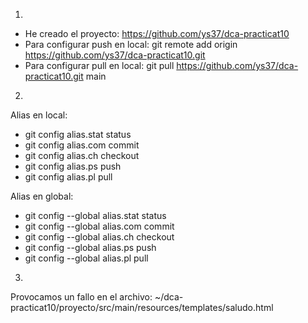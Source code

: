 1. 
- He creado el proyecto: https://github.com/ys37/dca-practicat10
- Para configurar push en local: git remote add origin https://github.com/ys37/dca-practicat10.git
- Para configurar pull en local: git pull https://github.com/ys37/dca-practicat10.git main

2. 
Alias en local:
* git config alias.stat status
* git config alias.com commit
* git config alias.ch checkout
* git config alias.ps push
* git config alias.pl pull

Alias en global:
* git config --global alias.stat status
* git config --global alias.com commit
* git config --global alias.ch checkout
* git config --global alias.ps push
* git config --global alias.pl pull

3. 
Provocamos un fallo en el archivo: ~/dca-practicat10/proyecto/src/main/resources/templates/saludo.html



